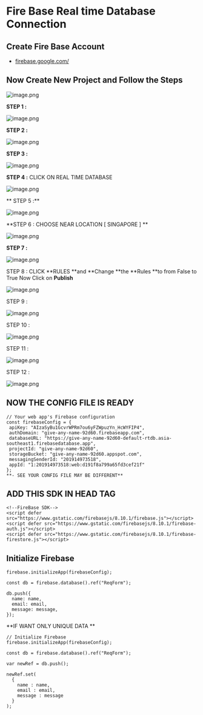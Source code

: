 # Fire Base Real time Database Connection



## Create Fire Base Account
-  [﻿firebase.google.com/](https://firebase.google.com/) 


## Now Create New Project and Follow the Steps
![image.png](https://eraser.imgix.net/workspaces/uEVd5VrIDmxwbXPR4Nv9/cW4TYXUmCph0yuFtGhfXbN9Xayl1/abGQKYB1GRLGvS3N3ceVJ.png?ixlib=js-3.7.0 "image.png")

**STEP 1 :** 

![image.png](https://eraser.imgix.net/workspaces/uEVd5VrIDmxwbXPR4Nv9/cW4TYXUmCph0yuFtGhfXbN9Xayl1/PITDDuMw0rcy74iQKOO_t.png?ixlib=js-3.7.0 "image.png")

**STEP 2 :**

![image.png](https://eraser.imgix.net/workspaces/uEVd5VrIDmxwbXPR4Nv9/cW4TYXUmCph0yuFtGhfXbN9Xayl1/6X6j__OBwoaS9RmGXjK8a.png?ixlib=js-3.7.0 "image.png")

**STEP 3 :**

![image.png](https://eraser.imgix.net/workspaces/uEVd5VrIDmxwbXPR4Nv9/cW4TYXUmCph0yuFtGhfXbN9Xayl1/OzVViNpfRBJEtSAe8M7l2.png?ixlib=js-3.7.0 "image.png")

**STEP 4 :** CLICK ON REAL TIME DATABASE 

![image.png](https://eraser.imgix.net/workspaces/uEVd5VrIDmxwbXPR4Nv9/cW4TYXUmCph0yuFtGhfXbN9Xayl1/oYB3C358MP5cA1BMTfSBi.png?ixlib=js-3.7.0 "image.png")

 ** STEP 5 :**

![image.png](https://eraser.imgix.net/workspaces/uEVd5VrIDmxwbXPR4Nv9/cW4TYXUmCph0yuFtGhfXbN9Xayl1/z9_cuHYAncQKLE6nl-fGx.png?ixlib=js-3.7.0 "image.png")

**STEP 6 : CHOOSE NEAR LOCATION [ SINGAPORE ] **

![image.png](https://eraser.imgix.net/workspaces/uEVd5VrIDmxwbXPR4Nv9/cW4TYXUmCph0yuFtGhfXbN9Xayl1/K9vd8UXQo8PaO0d8MLhhB.png?ixlib=js-3.7.0 "image.png")

**STEP 7 :**

![image.png](https://eraser.imgix.net/workspaces/uEVd5VrIDmxwbXPR4Nv9/cW4TYXUmCph0yuFtGhfXbN9Xayl1/K1zdYilUBtOwEl4yfjL8B.png?ixlib=js-3.7.0 "image.png")

STEP 8 : CLICK **RULES **and **Change **the **Rules **to from False to True Now Click on **Publish**

![image.png](https://eraser.imgix.net/workspaces/uEVd5VrIDmxwbXPR4Nv9/cW4TYXUmCph0yuFtGhfXbN9Xayl1/FJl5HKfBg-79qPplSYq7A.png?ixlib=js-3.7.0 "image.png")

STEP 9 :

![image.png](https://eraser.imgix.net/workspaces/uEVd5VrIDmxwbXPR4Nv9/cW4TYXUmCph0yuFtGhfXbN9Xayl1/OLEFLQFb2eHMUayJuhRw1.png?ixlib=js-3.7.0 "image.png")

STEP 10 :

![image.png](https://eraser.imgix.net/workspaces/uEVd5VrIDmxwbXPR4Nv9/cW4TYXUmCph0yuFtGhfXbN9Xayl1/Ybz7ndAcB-eB8Mf709kdG.png?ixlib=js-3.7.0 "image.png")

STEP 11 :

![image.png](https://eraser.imgix.net/workspaces/uEVd5VrIDmxwbXPR4Nv9/cW4TYXUmCph0yuFtGhfXbN9Xayl1/rpWYRHazXry5nAGm0vgWd.png?ixlib=js-3.7.0 "image.png")

STEP 12 :

![image.png](https://eraser.imgix.net/workspaces/uEVd5VrIDmxwbXPR4Nv9/cW4TYXUmCph0yuFtGhfXbN9Xayl1/txh_-20-xEpn1AfrE20i_.png?ixlib=js-3.7.0 "image.png")



## NOW THE CONFIG FILE IS READY 
```
// Your web app's Firebase configuration
const firebaseConfig = {
 apiKey: "AIzaSyBu1GcvrWPRm7ou6yFZWpuzYn_HcWYFIP4",
 authDomain: "give-any-name-92d60.firebaseapp.com",
 databaseURL: "https://give-any-name-92d60-default-rtdb.asia-southeast1.firebasedatabase.app",
 projectId: "give-any-name-92d60",
 storageBucket: "give-any-name-92d60.appspot.com",
 messagingSenderId: "201914973518",
 appId: "1:201914973518:web:d191f8a799a65fd3cef21f"
};
**- SEE YOUR CONFIG FILE MAY BE DIFFERENT**
```
## **ADD THIS SDK IN HEAD TAG**
```
<!--FireBase SDK-->
<script defer src="https://www.gstatic.com/firebasejs/8.10.1/firebase.js"></script>
<script defer src="https://www.gstatic.com/firebasejs/8.10.1/firebase-auth.js"></script>
<script defer src="https://www.gstatic.com/firebasejs/8.10.1/firebase-firestore.js"></script>
```
## **Initialize Firebase**
```
firebase.initializeApp(firebaseConfig);

const db = firebase.database().ref("ReqForm");

db.push({
  name: name,
  email: email,
  message: message,
});
```
**IF WANT ONLY UNIQUE DATA **

```
// Initialize Firebase
firebase.initializeApp(firebaseConfig);

const db = firebase.database().ref("ReqForm");
 
var newRef = db.push();

newRef.set(
  {
    name : name,
    email : email,
    message : message
  }
);
```


